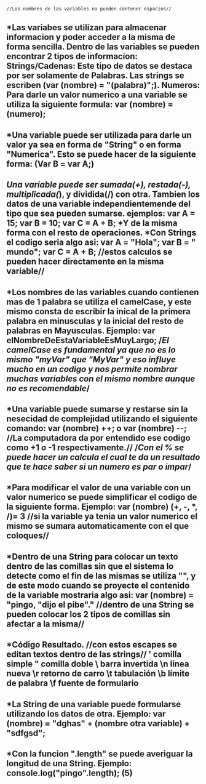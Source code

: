     //Los nombres de las variables no pueden contener espacios//
*Las variabes se utilizan para almacenar informacion y poder acceder a la misma de forma sencilla.
Dentro de las variables se pueden encontrar 2 tipos de informacion: 
    Strings/Cadenas: Este tipo de datos se destaca por ser solamente de Palabras. Las strings se escriben (var (nombre) = "(palabra)";).
    Numeros: Para darle un valor numerico a una variable se utiliza la siguiente formula: 
    var (nombre) = (numero);
---
*Una variable puede ser utilizada para darle un valor ya sea en forma de "String" o en forma "Numerica". Esto se puede hacer de la siguiente forma: 
    (Var B = var A;)
---
*Una variable puede ser sumada(+), restada(-), multiplicada(*), y dividida(/) con otra. Tambien los datos de una variable independientemende del tipo que sea pueden sumarse. ejemplos: 
    var A = 15;
    var B = 10;
    var C = A + B;
    *Y de la misma forma con el resto de operaciones.
    *Con Strings el codigo seria algo asi:
    var A = "Hola";
    var B = " mundo";
    var C = A + B;
    //estos calculos se pueden hacer directamente en la misma variable//
---
*Los nombres de las variables cuando contienen mas de 1 palabra se utiliza el camelCase, y este mismo consta de escribir la inical de la primera palabra en minusculas y la inicial del resto de palabras en Mayusculas. Ejemplo: 
    var elNombreDeEstaVariableEsMuyLargo;
    /*El camelCase es fundamental ya que no es lo mismo "myVar" que "MyVar" y eso influye mucho en un codigo y nos permite nombrar muchas variables con el mismo nombre aunque no es recomendable*/
---
*Una variable puede sumarse y restarse sin la nesecidad de complejidad utilizando el siguiente comando: 
    var (nombre) ++; o var (nombre) --;
    //La computadora da por entendido ese codigo como +1 o -1 respectivamente.//
/*Con el % se puede hacer un calcula el cual te da un resultado que te hace saber si un numero es par o impar*/
---
*Para modificar el valor de una variable con un valor numerico se puede simplificar el codigo de la siguiente forma. Ejemplo:
    var (nombre) (+, -, *, /)= 3
    //si la variable ya tenia un valor numerico el mismo se sumara automaticamente con el que coloques//
---
*Dentro de una String para colocar un texto dentro de las comillas sin que el sistema lo detecte como el fin de las mismas se utiliza \""\, y de este modo cuando se proyecte el contenido de la variable mostraria algo asi: 
    var (nombre) = "pingo, \"dijo el pibe\"."
    //dentro de una String se pueden colocar los 2 tipos de comillas sin afectar a la misma//
---
*Código	Resultado. //con estos escapes se editan textos dentro de las strings//
    \'	comilla simple
    \"	comilla doble
    \\	barra invertida
    \n	línea nueva
    \r	retorno de carro
    \t	tabulación
    \b	límite de palabra
    \f	fuente de formulario
---
*La String de una variable puede formularse utilizando los datos de otra. Ejemplo:
    var (nombre) = "dghas" + (nombre otra variable) + "sdfgsd";
---
*Con la funcion ".length" se puede averiguar la longitud de una String. Ejemplo:
    console.log("pingo".length);
    (5)
---